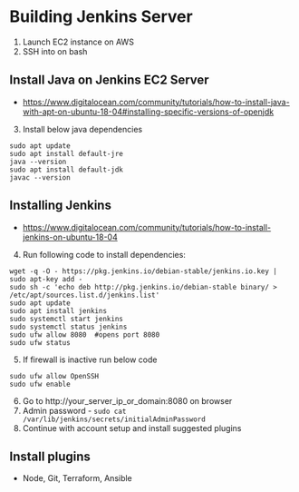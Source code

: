 # Building Jenkins Server

1. Launch EC2 instance on AWS
2. SSH into on bash


## Install Java on Jenkins EC2 Server
- https://www.digitalocean.com/community/tutorials/how-to-install-java-with-apt-on-ubuntu-18-04#installing-specific-versions-of-openjdk

3. Install below java dependencies

```
sudo apt update
sudo apt install default-jre
java --version
sudo apt install default-jdk
javac --version
```

## Installing Jenkins
- https://www.digitalocean.com/community/tutorials/how-to-install-jenkins-on-ubuntu-18-04

4. Run following code to install dependencies:

```
wget -q -O - https://pkg.jenkins.io/debian-stable/jenkins.io.key | sudo apt-key add -
sudo sh -c 'echo deb http://pkg.jenkins.io/debian-stable binary/ > /etc/apt/sources.list.d/jenkins.list'
sudo apt update
sudo apt install jenkins
sudo systemctl start jenkins
sudo systemctl status jenkins
sudo ufw allow 8080  #opens port 8080
sudo ufw status

```

5. If firewall is inactive run below code 

```
sudo ufw allow OpenSSH
sudo ufw enable
```
6. Go to http://your_server_ip_or_domain:8080 on browser
7. Admin password - `sudo cat /var/lib/jenkins/secrets/initialAdminPassword`
8. Continue with account setup and install suggested plugins 

## Install plugins
- Node, Git, Terraform, Ansible